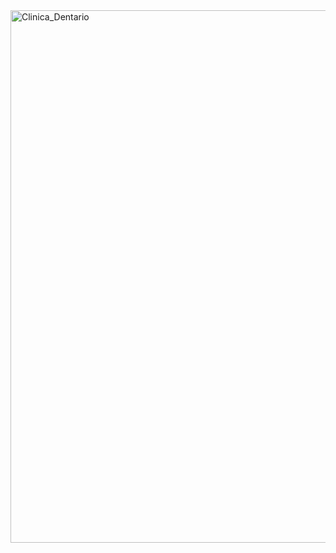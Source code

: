 <img width="1053" height="852" alt="Clinica_Dentario" src="https://github.com/user-attachments/assets/53425971-f75c-44b7-893a-5607c5344c5c" />
